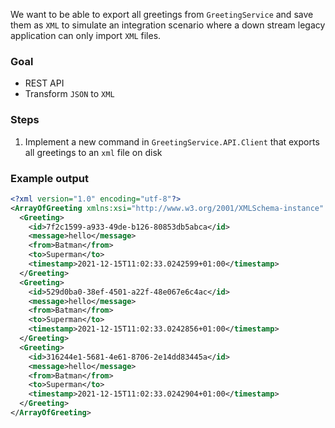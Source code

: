 We want to be able to export all greetings from `GreetingService` and save them as `XML` to simulate an integration scenario where a down stream legacy application can only import `XML` files.

### Goal
- REST API
- Transform `JSON` to `XML`

### Steps
1. Implement a new command in `GreetingService.API.Client` that exports all greetings to an `xml` file on disk

### Example output
```xml
<?xml version="1.0" encoding="utf-8"?>
<ArrayOfGreeting xmlns:xsi="http://www.w3.org/2001/XMLSchema-instance" xmlns:xsd="http://www.w3.org/2001/XMLSchema">
  <Greeting>
    <id>7f2c1599-a933-49de-b126-80853db5abca</id>
    <message>hello</message>
    <from>Batman</from>
    <to>Superman</to>
    <timestamp>2021-12-15T11:02:33.0242599+01:00</timestamp>
  </Greeting>
  <Greeting>
    <id>529d0ba0-38ef-4501-a22f-48e067e6c4ac</id>
    <message>hello</message>
    <from>Batman</from>
    <to>Superman</to>
    <timestamp>2021-12-15T11:02:33.0242856+01:00</timestamp>
  </Greeting>
  <Greeting>
    <id>316244e1-5681-4e61-8706-2e14dd83445a</id>
    <message>hello</message>
    <from>Batman</from>
    <to>Superman</to>
    <timestamp>2021-12-15T11:02:33.0242904+01:00</timestamp>
  </Greeting>
</ArrayOfGreeting>
```